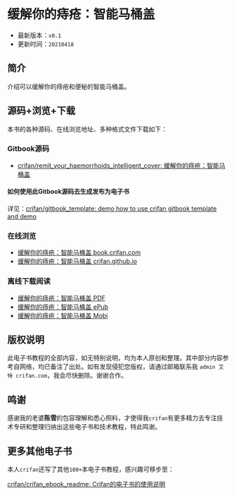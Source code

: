 # 缓解你的痔疮：智能马桶盖

* 最新版本：`v0.1`
* 更新时间：`20210418`

## 简介

介绍可以缓解你的痔疮和便秘的智能马桶盖。

## 源码+浏览+下载

本书的各种源码、在线浏览地址、多种格式文件下载如下：

### Gitbook源码

* [crifan/remit_your_haemorrhoids_intelligent_cover: 缓解你的痔疮：智能马桶盖](https://github.com/crifan/remit_your_haemorrhoids_intelligent_cover)

#### 如何使用此Gitbook源码去生成发布为电子书

详见：[crifan/gitbook_template: demo how to use crifan gitbook template and demo](https://github.com/crifan/gitbook_template)

### 在线浏览

* [缓解你的痔疮：智能马桶盖 book.crifan.com](http://book.crifan.com/books/remit_your_haemorrhoids_intelligent_cover/website)
* [缓解你的痔疮：智能马桶盖 crifan.github.io](https://crifan.github.io/remit_your_haemorrhoids_intelligent_cover/website)

### 离线下载阅读

* [缓解你的痔疮：智能马桶盖 PDF](http://book.crifan.com/books/remit_your_haemorrhoids_intelligent_cover/pdf/remit_your_haemorrhoids_intelligent_cover.pdf)
* [缓解你的痔疮：智能马桶盖 ePub](http://book.crifan.com/books/remit_your_haemorrhoids_intelligent_cover/epub/remit_your_haemorrhoids_intelligent_cover.epub)
* [缓解你的痔疮：智能马桶盖 Mobi](http://book.crifan.com/books/remit_your_haemorrhoids_intelligent_cover/mobi/remit_your_haemorrhoids_intelligent_cover.mobi)

## 版权说明

此电子书教程的全部内容，如无特别说明，均为本人原创和整理。其中部分内容参考自网络，均已备注了出处。如有发现侵犯您版权，请通过邮箱联系我 `admin 艾特 crifan.com`，我会尽快删除。谢谢合作。

## 鸣谢

感谢我的老婆**陈雪**的包容理解和悉心照料，才使得我`crifan`有更多精力去专注技术专研和整理归纳出这些电子书和技术教程，特此鸣谢。

## 更多其他电子书

本人`crifan`还写了其他`100+`本电子书教程，感兴趣可移步至：

[crifan/crifan_ebook_readme: Crifan的电子书的使用说明](https://github.com/crifan/crifan_ebook_readme)
